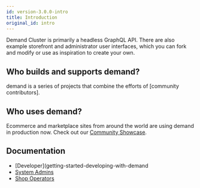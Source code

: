```yaml
---
id: version-3.0.0-intro
title: Introduction
original_id: intro
---
```


Demand Cluster is primarily a headless GraphQL API. There are also example storefront and administrator user interfaces, which you can fork and modify or use as inspiration to create your own.

## Who builds and supports demand?

demand is a series of projects that combine the efforts of [community contributors].

## Who uses demand?

Ecommerce and marketplace sites from around the world are using demand in production now. Check out our [Community Showcase](community-showcase).

## Documentation

- \[Developer\](getting-started-developing-with-demand
- [System Admins](deploying)
- [Shop Operators](dashboard)
